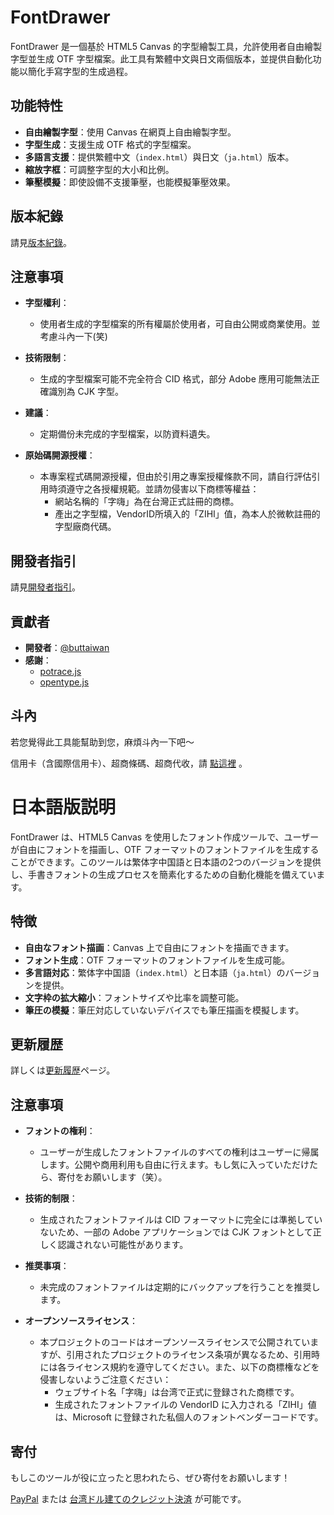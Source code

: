 # FontDrawer

FontDrawer 是一個基於 HTML5 Canvas 的字型繪製工具，允許使用者自由繪製字型並生成 OTF 字型檔案。此工具有繁體中文與日文兩個版本，並提供自動化功能以簡化手寫字型的生成過程。

## 功能特性

- **自由繪製字型**：使用 Canvas 在網頁上自由繪製字型。
- **字型生成**：支援生成 OTF 格式的字型檔案。
- **多語言支援**：提供繁體中文（`index.html`）與日文（`ja.html`）版本。
- **縮放字框**：可調整字型的大小和比例。
- **筆壓模擬**：即使設備不支援筆壓，也能模擬筆壓效果。

## 版本紀錄

請見[版本紀錄](doc/ChangeLog.md)。

## 注意事項

- **字型權利**：
  - 使用者生成的字型檔案的所有權屬於使用者，可自由公開或商業使用。並考慮斗內一下(笑)

- **技術限制**：
  - 生成的字型檔案可能不完全符合 CID 格式，部分 Adobe 應用可能無法正確識別為 CJK 字型。

- **建議**：
  - 定期備份未完成的字型檔案，以防資料遺失。

- **原始碼開源授權**：
  - 本專案程式碼開源授權，但由於引用之專案授權條款不同，請自行評估引用時須遵守之各授權規範。並請勿侵害以下商標等權益：
    - 網站名稱的「字嗨」為在台灣正式註冊的商標。
    - 產出之字型檔，VendorID所填入的「ZIHI」值，為本人於微軟註冊的字型廠商代碼。

## 開發者指引
請見[開發者指引](doc/developer-guide.md)。

## 貢獻者

- **開發者**：[@buttaiwan](https://x.com/buttaiwan)
- **感謝**：
  - [potrace.js](https://github.com/kilobtye/potrace)
  - [opentype.js](https://github.com/opentypejs/opentype.js)

## 斗內

若您覺得此工具能幫助到您，麻煩斗內一下吧～

信用卡（含國際信用卡）、超商條碼、超商代收，請 [點這裡](https://p.ecpay.com.tw/930AED7) 。

# 日本語版説明

FontDrawer は、HTML5 Canvas を使用したフォント作成ツールで、ユーザーが自由にフォントを描画し、OTF フォーマットのフォントファイルを生成することができます。このツールは繁体字中国語と日本語の2つのバージョンを提供し、手書きフォントの生成プロセスを簡素化するための自動化機能を備えています。

## 特徴

- **自由なフォント描画**：Canvas 上で自由にフォントを描画できます。
- **フォント生成**：OTF フォーマットのフォントファイルを生成可能。
- **多言語対応**：繁体字中国語（`index.html`）と日本語（`ja.html`）のバージョンを提供。
- **文字枠の拡大縮小**：フォントサイズや比率を調整可能。
- **筆圧の模擬**：筆圧対応していないデバイスでも筆圧描画を模擬します。

## 更新履歴

詳しくは[更新履歴](doc/ChangeLog.md)ページ。


## 注意事項

- **フォントの権利**：
  - ユーザーが生成したフォントファイルのすべての権利はユーザーに帰属します。公開や商用利用も自由に行えます。もし気に入っていただけたら、寄付をお願いします（笑）。

- **技術的制限**：
  - 生成されたフォントファイルは CID フォーマットに完全には準拠していないため、一部の Adobe アプリケーションでは CJK フォントとして正しく認識されない可能性があります。

- **推奨事項**：
  - 未完成のフォントファイルは定期的にバックアップを行うことを推奨します。

- **オープンソースライセンス**：
  - 本プロジェクトのコードはオープンソースライセンスで公開されていますが、引用されたプロジェクトのライセンス条項が異なるため、引用時には各ライセンス規約を遵守してください。また、以下の商標権などを侵害しないようご注意ください：
    - ウェブサイト名「字嗨」は台湾で正式に登録された商標です。
    - 生成されたフォントファイルの VendorID に入力される「ZIHI」値は、Microsoft に登録された私個人のフォントベンダーコードです。

## 寄付

もしこのツールが役に立ったと思われたら、ぜひ寄付をお願いします！

[PayPal](https://www.paypal.com/paypalme/buttaiwan) または [台湾ドル建てのクレジット決済](https://p.ecpay.com.tw/930AED7) が可能です。